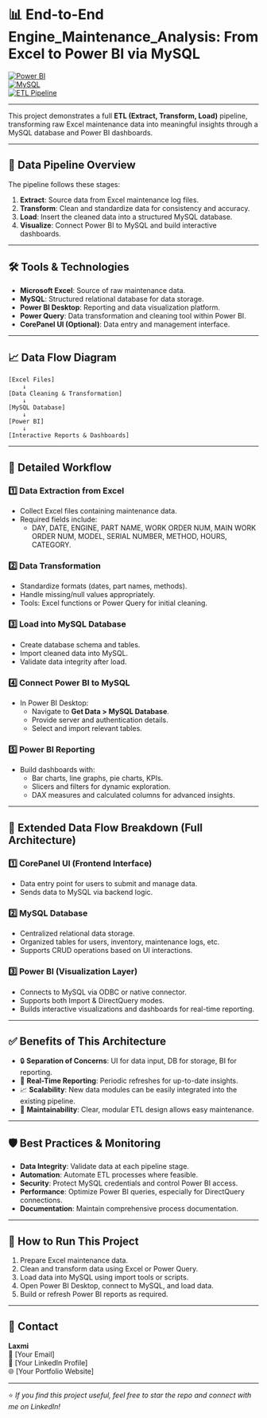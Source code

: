 # 📊 End-to-End Engine_Maintenance_Analysis: From Excel to Power BI via MySQL

[![Power BI](https://img.shields.io/badge/Tool-Power%20BI-yellow?style=for-the-badge&logo=powerbi&logoColor=black)](https://powerbi.microsoft.com/)  
[![MySQL](https://img.shields.io/badge/Database-MySQL-blue?style=for-the-badge&logo=mysql&logoColor=white)](https://www.mysql.com/)  
[![ETL Pipeline](https://img.shields.io/badge/ETL-Pipeline-green?style=for-the-badge)]()

---

This project demonstrates a full **ETL (Extract, Transform, Load)** pipeline, transforming raw Excel maintenance data into meaningful insights through a MySQL database and Power BI dashboards.

---

## 🔄 Data Pipeline Overview

The pipeline follows these stages:

1. **Extract**: Source data from Excel maintenance log files.
2. **Transform**: Clean and standardize data for consistency and accuracy.
3. **Load**: Insert the cleaned data into a structured MySQL database.
4. **Visualize**: Connect Power BI to MySQL and build interactive dashboards.

---

## 🛠️ Tools & Technologies

- **Microsoft Excel**: Source of raw maintenance data.
- **MySQL**: Structured relational database for data storage.
- **Power BI Desktop**: Reporting and data visualization platform.
- **Power Query**: Data transformation and cleaning tool within Power BI.
- **CorePanel UI (Optional)**: Data entry and management interface.

---

## 📈 Data Flow Diagram

```text
[Excel Files] 
    ↓ 
[Data Cleaning & Transformation] 
    ↓ 
[MySQL Database] 
    ↓ 
[Power BI] 
    ↓ 
[Interactive Reports & Dashboards]
```

---

## 🧩 Detailed Workflow

### 1️⃣ Data Extraction from Excel

- Collect Excel files containing maintenance data.
- Required fields include:
  - DAY, DATE, ENGINE, PART NAME, WORK ORDER NUM, MAIN WORK ORDER NUM, MODEL, SERIAL NUMBER, METHOD, HOURS, CATEGORY.

### 2️⃣ Data Transformation

- Standardize formats (dates, part names, methods).
- Handle missing/null values appropriately.
- Tools: Excel functions or Power Query for initial cleaning.

### 3️⃣ Load into MySQL Database

- Create database schema and tables.
- Import cleaned data into MySQL.
- Validate data integrity after load.

### 4️⃣ Connect Power BI to MySQL

- In Power BI Desktop:
  - Navigate to **Get Data > MySQL Database**.
  - Provide server and authentication details.
  - Select and import relevant tables.

### 5️⃣ Power BI Reporting

- Build dashboards with:
  - Bar charts, line graphs, pie charts, KPIs.
  - Slicers and filters for dynamic exploration.
  - DAX measures and calculated columns for advanced insights.

---

## 🔄 Extended Data Flow Breakdown (Full Architecture)

### 1️⃣ CorePanel UI (Frontend Interface)

- Data entry point for users to submit and manage data.
- Sends data to MySQL via backend logic.

### 2️⃣ MySQL Database

- Centralized relational data storage.
- Organized tables for users, inventory, maintenance logs, etc.
- Supports CRUD operations based on UI interactions.

### 3️⃣ Power BI (Visualization Layer)

- Connects to MySQL via ODBC or native connector.
- Supports both Import & DirectQuery modes.
- Builds interactive visualizations and dashboards for real-time reporting.

---

## ✅ Benefits of This Architecture

- 🔒 **Separation of Concerns**: UI for data input, DB for storage, BI for reporting.
- 🔄 **Real-Time Reporting**: Periodic refreshes for up-to-date insights.
- 📈 **Scalability**: New data modules can be easily integrated into the existing pipeline.
- 🔧 **Maintainability**: Clear, modular ETL design allows easy maintenance.

---

## 🛡️ Best Practices & Monitoring

- **Data Integrity**: Validate data at each pipeline stage.
- **Automation**: Automate ETL processes where feasible.
- **Security**: Protect MySQL credentials and control Power BI access.
- **Performance**: Optimize Power BI queries, especially for DirectQuery connections.
- **Documentation**: Maintain comprehensive process documentation.

---

## 🚀 How to Run This Project

1. Prepare Excel maintenance data.
2. Clean and transform data using Excel or Power Query.
3. Load data into MySQL using import tools or scripts.
4. Open Power BI Desktop, connect to MySQL, and load data.
5. Build or refresh Power BI reports as required.

---

## 📧 Contact

**Laxmi**  
📧 [Your Email]  
🔗 [Your LinkedIn Profile]  
🌐 [Your Portfolio Website]

---

⭐ _If you find this project useful, feel free to star the repo and connect with me on LinkedIn!_

